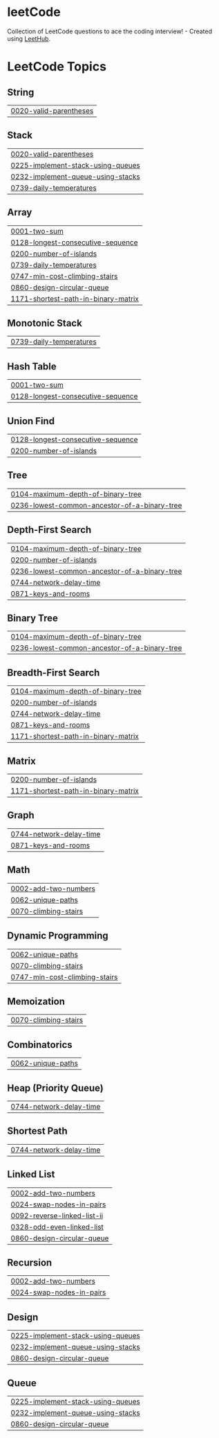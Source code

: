 # leetCode
Collection of LeetCode questions to ace the coding interview! - Created using [LeetHub](https://github.com/QasimWani/LeetHub).

<!---LeetCode Topics Start-->
# LeetCode Topics
## String
|  |
| ------- |
| [0020-valid-parentheses](https://github.com/devGo20/leetCode/tree/master/0020-valid-parentheses) |
## Stack
|  |
| ------- |
| [0020-valid-parentheses](https://github.com/devGo20/leetCode/tree/master/0020-valid-parentheses) |
| [0225-implement-stack-using-queues](https://github.com/devGo20/leetCode/tree/master/0225-implement-stack-using-queues) |
| [0232-implement-queue-using-stacks](https://github.com/devGo20/leetCode/tree/master/0232-implement-queue-using-stacks) |
| [0739-daily-temperatures](https://github.com/devGo20/leetCode/tree/master/0739-daily-temperatures) |
## Array
|  |
| ------- |
| [0001-two-sum](https://github.com/devGo20/leetCode/tree/master/0001-two-sum) |
| [0128-longest-consecutive-sequence](https://github.com/devGo20/leetCode/tree/master/0128-longest-consecutive-sequence) |
| [0200-number-of-islands](https://github.com/devGo20/leetCode/tree/master/0200-number-of-islands) |
| [0739-daily-temperatures](https://github.com/devGo20/leetCode/tree/master/0739-daily-temperatures) |
| [0747-min-cost-climbing-stairs](https://github.com/devGo20/leetCode/tree/master/0747-min-cost-climbing-stairs) |
| [0860-design-circular-queue](https://github.com/devGo20/leetCode/tree/master/0860-design-circular-queue) |
| [1171-shortest-path-in-binary-matrix](https://github.com/devGo20/leetCode/tree/master/1171-shortest-path-in-binary-matrix) |
## Monotonic Stack
|  |
| ------- |
| [0739-daily-temperatures](https://github.com/devGo20/leetCode/tree/master/0739-daily-temperatures) |
## Hash Table
|  |
| ------- |
| [0001-two-sum](https://github.com/devGo20/leetCode/tree/master/0001-two-sum) |
| [0128-longest-consecutive-sequence](https://github.com/devGo20/leetCode/tree/master/0128-longest-consecutive-sequence) |
## Union Find
|  |
| ------- |
| [0128-longest-consecutive-sequence](https://github.com/devGo20/leetCode/tree/master/0128-longest-consecutive-sequence) |
| [0200-number-of-islands](https://github.com/devGo20/leetCode/tree/master/0200-number-of-islands) |
## Tree
|  |
| ------- |
| [0104-maximum-depth-of-binary-tree](https://github.com/devGo20/leetCode/tree/master/0104-maximum-depth-of-binary-tree) |
| [0236-lowest-common-ancestor-of-a-binary-tree](https://github.com/devGo20/leetCode/tree/master/0236-lowest-common-ancestor-of-a-binary-tree) |
## Depth-First Search
|  |
| ------- |
| [0104-maximum-depth-of-binary-tree](https://github.com/devGo20/leetCode/tree/master/0104-maximum-depth-of-binary-tree) |
| [0200-number-of-islands](https://github.com/devGo20/leetCode/tree/master/0200-number-of-islands) |
| [0236-lowest-common-ancestor-of-a-binary-tree](https://github.com/devGo20/leetCode/tree/master/0236-lowest-common-ancestor-of-a-binary-tree) |
| [0744-network-delay-time](https://github.com/devGo20/leetCode/tree/master/0744-network-delay-time) |
| [0871-keys-and-rooms](https://github.com/devGo20/leetCode/tree/master/0871-keys-and-rooms) |
## Binary Tree
|  |
| ------- |
| [0104-maximum-depth-of-binary-tree](https://github.com/devGo20/leetCode/tree/master/0104-maximum-depth-of-binary-tree) |
| [0236-lowest-common-ancestor-of-a-binary-tree](https://github.com/devGo20/leetCode/tree/master/0236-lowest-common-ancestor-of-a-binary-tree) |
## Breadth-First Search
|  |
| ------- |
| [0104-maximum-depth-of-binary-tree](https://github.com/devGo20/leetCode/tree/master/0104-maximum-depth-of-binary-tree) |
| [0200-number-of-islands](https://github.com/devGo20/leetCode/tree/master/0200-number-of-islands) |
| [0744-network-delay-time](https://github.com/devGo20/leetCode/tree/master/0744-network-delay-time) |
| [0871-keys-and-rooms](https://github.com/devGo20/leetCode/tree/master/0871-keys-and-rooms) |
| [1171-shortest-path-in-binary-matrix](https://github.com/devGo20/leetCode/tree/master/1171-shortest-path-in-binary-matrix) |
## Matrix
|  |
| ------- |
| [0200-number-of-islands](https://github.com/devGo20/leetCode/tree/master/0200-number-of-islands) |
| [1171-shortest-path-in-binary-matrix](https://github.com/devGo20/leetCode/tree/master/1171-shortest-path-in-binary-matrix) |
## Graph
|  |
| ------- |
| [0744-network-delay-time](https://github.com/devGo20/leetCode/tree/master/0744-network-delay-time) |
| [0871-keys-and-rooms](https://github.com/devGo20/leetCode/tree/master/0871-keys-and-rooms) |
## Math
|  |
| ------- |
| [0002-add-two-numbers](https://github.com/devGo20/leetCode/tree/master/0002-add-two-numbers) |
| [0062-unique-paths](https://github.com/devGo20/leetCode/tree/master/0062-unique-paths) |
| [0070-climbing-stairs](https://github.com/devGo20/leetCode/tree/master/0070-climbing-stairs) |
## Dynamic Programming
|  |
| ------- |
| [0062-unique-paths](https://github.com/devGo20/leetCode/tree/master/0062-unique-paths) |
| [0070-climbing-stairs](https://github.com/devGo20/leetCode/tree/master/0070-climbing-stairs) |
| [0747-min-cost-climbing-stairs](https://github.com/devGo20/leetCode/tree/master/0747-min-cost-climbing-stairs) |
## Memoization
|  |
| ------- |
| [0070-climbing-stairs](https://github.com/devGo20/leetCode/tree/master/0070-climbing-stairs) |
## Combinatorics
|  |
| ------- |
| [0062-unique-paths](https://github.com/devGo20/leetCode/tree/master/0062-unique-paths) |
## Heap (Priority Queue)
|  |
| ------- |
| [0744-network-delay-time](https://github.com/devGo20/leetCode/tree/master/0744-network-delay-time) |
## Shortest Path
|  |
| ------- |
| [0744-network-delay-time](https://github.com/devGo20/leetCode/tree/master/0744-network-delay-time) |
## Linked List
|  |
| ------- |
| [0002-add-two-numbers](https://github.com/devGo20/leetCode/tree/master/0002-add-two-numbers) |
| [0024-swap-nodes-in-pairs](https://github.com/devGo20/leetCode/tree/master/0024-swap-nodes-in-pairs) |
| [0092-reverse-linked-list-ii](https://github.com/devGo20/leetCode/tree/master/0092-reverse-linked-list-ii) |
| [0328-odd-even-linked-list](https://github.com/devGo20/leetCode/tree/master/0328-odd-even-linked-list) |
| [0860-design-circular-queue](https://github.com/devGo20/leetCode/tree/master/0860-design-circular-queue) |
## Recursion
|  |
| ------- |
| [0002-add-two-numbers](https://github.com/devGo20/leetCode/tree/master/0002-add-two-numbers) |
| [0024-swap-nodes-in-pairs](https://github.com/devGo20/leetCode/tree/master/0024-swap-nodes-in-pairs) |
## Design
|  |
| ------- |
| [0225-implement-stack-using-queues](https://github.com/devGo20/leetCode/tree/master/0225-implement-stack-using-queues) |
| [0232-implement-queue-using-stacks](https://github.com/devGo20/leetCode/tree/master/0232-implement-queue-using-stacks) |
| [0860-design-circular-queue](https://github.com/devGo20/leetCode/tree/master/0860-design-circular-queue) |
## Queue
|  |
| ------- |
| [0225-implement-stack-using-queues](https://github.com/devGo20/leetCode/tree/master/0225-implement-stack-using-queues) |
| [0232-implement-queue-using-stacks](https://github.com/devGo20/leetCode/tree/master/0232-implement-queue-using-stacks) |
| [0860-design-circular-queue](https://github.com/devGo20/leetCode/tree/master/0860-design-circular-queue) |
<!---LeetCode Topics End-->